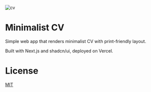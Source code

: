 ![cv](https://github.com/commotion-so/commotion/assets/6579532/b7e99939-fdb9-4d37-a616-3dd177fe6d72)

# Minimalist CV

Simple web app that renders minimalist CV with print-friendly layout.

Built with Next.js and shadcn/ui, deployed on Vercel.

# License

[MIT](https://choosealicense.com/licenses/mit/)
